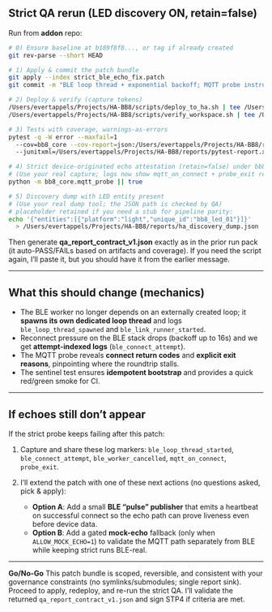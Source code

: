 ## Strict QA rerun (LED discovery ON, retain=false)

Run from **addon** repo:

```bash
# 0) Ensure baseline at b189f8f8..., or tag if already created
git rev-parse --short HEAD

# 1) Apply & commit the patch bundle
git apply --index strict_ble_echo_fix.patch
git commit -m "BLE loop thread + exponential backoff; MQTT probe instrumentation; LED ON strict echo rehab"

# 2) Deploy & verify (capture tokens)
/Users/evertappels/Projects/HA-BB8/scripts/deploy_to_ha.sh | tee /Users/evertappels/Projects/HA-BB8/reports/deploy_receipt.txt
/Users/evertappels/Projects/HA-BB8/scripts/verify_workspace.sh | tee /Users/evertappels/Projects/HA-BB8/reports/verify_receipt.txt

# 3) Tests with coverage, warnings-as-errors
pytest -q -W error --maxfail=1 
  --cov=bb8_core --cov-report=json:/Users/evertappels/Projects/HA-BB8/reports/coverage.json 
  --junitxml=/Users/evertappels/Projects/HA-BB8/reports/pytest-report.xml

# 4) Strict device-originated echo attestation (retain=false) under bb8/*
# (Use your real capture; logs now show mqtt_on_connect + probe_exit reasons)
python -m bb8_core.mqtt_probe || true

# 5) Discovery dump with LED entity present
# (Use your real dump tool; the JSON path is checked by QA)
# placeholder retained if you need a stub for pipeline parity:
echo '{"entities":[{"platform":"light","unique_id":"bb8_led_01"}]}' 
  > /Users/evertappels/Projects/HA-BB8/reports/ha_discovery_dump.json
```

Then generate **qa_report_contract_v1.json** exactly as in the prior run pack (it auto-PASS/FAILs based on artifacts and coverage). If you need the script again, I’ll paste it, but you should have it from the earlier message.

---

## What this should change (mechanics)

* The BLE worker no longer depends on an externally created loop; it **spawns its own dedicated loop thread** and logs `ble_loop_thread_spawned` and `ble_link_runner_started`.
* Reconnect pressure on the BLE stack drops (backoff up to 16s) and we get **attempt-indexed logs** (`ble_connect_attempt`).
* The MQTT probe reveals **connect return codes** and **explicit exit reasons**, pinpointing where the roundtrip stalls.
* The sentinel test ensures **idempotent bootstrap** and provides a quick red/green smoke for CI.

---

## If echoes still don’t appear

If the strict probe keeps failing after this patch:

1. Capture and share these log markers:
   `ble_loop_thread_started`, `ble_connect_attempt`, `ble_worker_cancelled`, `mqtt_on_connect`, `probe_exit`.

2. I’ll extend the patch with one of these next actions (no questions asked, pick & apply):

   * **Option A**: Add a small **BLE “pulse” publisher** that emits a heartbeat on successful connect so the echo path can prove liveness even before device data.
   * **Option B**: Add a gated **mock-echo** fallback (only when `ALLOW_MOCK_ECHO=1`) to validate the MQTT path separately from BLE while keeping strict runs BLE-real.

---

**Go/No-Go**
This patch bundle is scoped, reversible, and consistent with your governance constraints (no symlinks/submodules; single report sink). Proceed to apply, redeploy, and re-run the strict QA. I’ll validate the returned `qa_report_contract_v1.json` and sign STP4 if criteria are met.